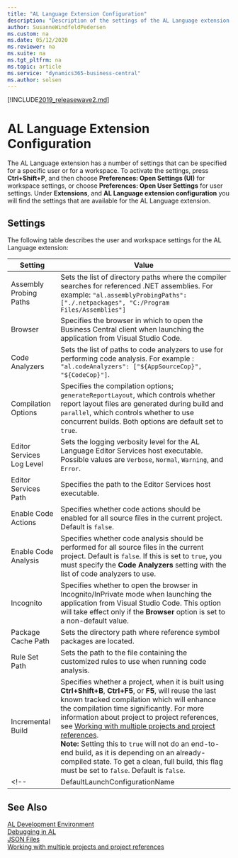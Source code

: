 ```yaml
---
title: "AL Language Extension Configuration"
description: "Description of the settings of the AL Language extension in Business Central."
author: SusanneWindfeldPedersen
ms.custom: na
ms.date: 05/12/2020
ms.reviewer: na
ms.suite: na
ms.tgt_pltfrm: na
ms.topic: article
ms.service: "dynamics365-business-central"
ms.author: solsen
---
```


[!INCLUDE[2019_releasewave2.md](../includes/2019_releasewave2.md)]

# AL Language Extension Configuration
The AL Language extension has a number of settings that can be specified for a specific user or for a workspace. To activate the settings, press **Ctrl+Shift+P**, and then choose **Preferences: Open Settings (UI)** for workspace settings, or choose **Preferences: Open User Settings** for user settings. Under **Extensions**, and **AL Language extension configuration** you will find the settings that are available for the AL Language extension. 

## Settings
The following table describes the user and workspace settings for the AL Language extension:

|Setting|Value|
|-------|-----|
|Assembly Probing Paths|Sets the list of directory paths where the compiler searches for referenced .NET assemblies. For example: `"al.assemblyProbingPaths": ["./.netpackages", "C:/Program Files/Assemblies"]`|
|Browser|Specifies the browser in which to open the Business Central client when launching the application from Visual Studio Code.|
|Code Analyzers|Sets the list of paths to code analyzers to use for performing code analysis. For example : `"al.codeAnalyzers": ["${AppSourceCop}", "${CodeCop}"]`.|
|Compilation Options|Specifies the compilation options; `generateReportLayout`, which controls whether report layout files are generated during build and `parallel`, which controls whether to use concurrent builds. Both options are default set to `true`.|
|Editor Services Log Level|Sets the logging verbosity level for the AL Language Editor Services host executable. Possible values are `Verbose`, `Normal`, `Warning`, and `Error`.|
|Editor Services Path|Specifies the path to the Editor Services host executable.|
|Enable Code Actions|Specifies whether code actions should be enabled for all source files in the current project. Default is `false`.|
|Enable Code Analysis|Specifies whether code analysis should be performed for all source files in the current project. Default is `false`. If this is set to `true`, you must specify the **Code Analyzers** setting with the list of code analyzers to use.|
|Incognito|Specifies whether to open the browser in Incognito/InPrivate mode when launching the application from Visual Studio Code. This option will take effect only if the **Browser** option is set to a non-default value.|
|Package Cache Path|Sets the directory path where reference symbol packages are located.|
|Rule Set Path|Sets the path to the file containing the customized rules to use when running code analysis.|
|Incremental Build| Specifies whether a project, when it is built using **Ctrl+Shift+B**, **Ctrl+F5**, or **F5**, will reuse the last known tracked compilation which will enhance the compilation time significantly. For more information about project to project references, see [Working with multiple projects and project references](devenv-work-workspace-projects-references.md). <br> **Note:** Setting this to `true` will not do an end-to-end build, as it is depending on an already-compiled state. To get a clean, full build, this flag must be set to `false`. Default is `false`.|
<!-- |DefaultLaunchConfigurationName|Specifies the setting for resolving a server name. If this is set then all scenarios that need to resolve a server name will use this configuration setting.<br><br> For example, using the **Go to definition** option, if this server name is not specified, a list will be displayed to select a configuration from, which will be used going forward to resolve the server name and possibly provide symbolic information in the DAL file. To change that, specify the `DefaultLaunchConfigurationName`setting.<br> Another example is **Download symbols**; if there are multiple debug configurations, the specified `DefaultLaunchConfigurationName` will be used to resolve the server name and download symbols. If the server name is not specified, a list will be displayed to select a configuration from.| -->

## See Also
[AL Development Environment](devenv-reference-overview.md)  
[Debugging in AL](devenv-debugging.md)  
[JSON Files](devenv-json-files.md)  
[Working with multiple projects and project references](devenv-work-workspace-projects-references.md)  